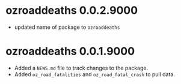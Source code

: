 # ozroaddeaths 0.0.2.9000

* updated name of package to `ozroaddeaths`

# ozroaddeaths 0.0.1.9000

* Added a `NEWS.md` file to track changes to the package.
* Added `oz_road_fatalities` and `oz_road_fatal_crash` to pull data.


